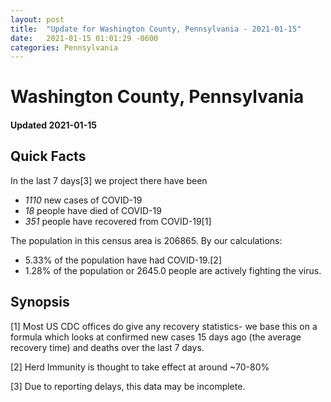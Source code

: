 ```yaml
---
layout: post
title:  "Update for Washington County, Pennsylvania - 2021-01-15"
date:   2021-01-15 01:01:29 -0600
categories: Pennsylvania
---
```


# Washington County, Pennsylvania
#### Updated 2021-01-15

## Quick Facts

In the last 7 days[3] we project there have been
- *1110* new cases of COVID-19
- *18* people have died of COVID-19
- *351* people have recovered from COVID-19[1]

The population in this census area is 206865. By our calculations:
- 5.33% of the population have had COVID-19.[2]
- 1.28% of the population or 2645.0 people are actively fighting the virus.

## Synopsis




[1] Most US CDC offices do give any recovery statistics- we base this on a formula which looks at confirmed new cases
15 days ago (the average recovery time) and deaths over the last 7 days.

[2] Herd Immunity is thought to take effect at around ~70-80%

[3] Due to reporting delays, this data may be incomplete.
 
    